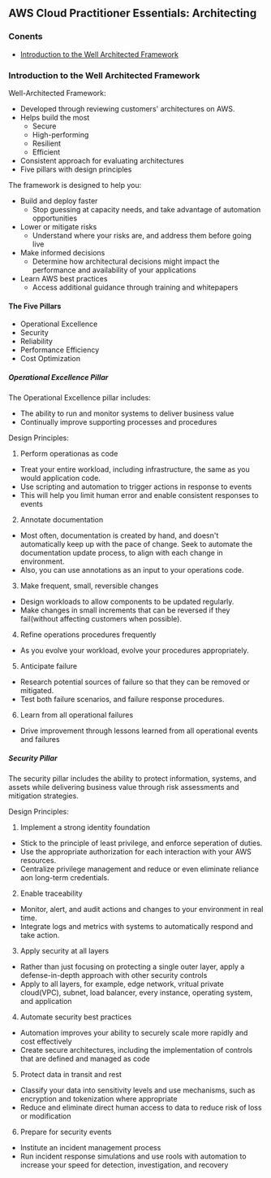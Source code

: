 ## AWS Cloud Practitioner Essentials: Architecting   

### Conents
* [Introduction to the Well Architected Framework](#introduction-to-the-well-architected-framework)  

### Introduction to the Well Architected Framework  
Well-Architected Framework:  
- Developed through reviewing customers' architectures on AWS.  
- Helps build the most   
  - Secure  
  - High-performing  
  - Resilient  
  - Efficient  
- Consistent approach for evaluating architectures  
- Five pillars with design principles  

The framework is designed to help you:  
- Build and deploy faster  
  - Stop guessing at capacity needs, and take advantage of automation opportunities  
- Lower or mitigate risks  
  - Understand where your risks are, and address them before going live  
- Make informed decisions  
  - Determine how architectural decisions might impact the performance and availability of your applications  
- Learn AWS best practices  
  - Access additional guidance through training and whitepapers  
  
#### The Five Pillars
- Operational Excellence  
- Security  
- Reliability  
- Performance Efficiency  
- Cost Optimization  


##### Operational Excellence Pillar  
The Operational Excellence pillar includes:  
- The ability to run and monitor systems to deliver business value    
- Continually improve supporting processes and procedures  

Design Principles:  
1. Perform operationas as code   
  - Treat your entire workload, including infrastructure, the same as you would application code.  
  - Use scripting and automation to trigger actions in response to events  
  - This will help you limit human error and enable consistent responses to events  
2. Annotate documentation  
  - Most often, documentation is created by hand, and doesn't automatically keep up with the pace of change. Seek to automate the documentation update process, to align with each change in environment.  
  - Also, you can use annotations as an input to your operations code.  
3. Make frequent, small, reversible changes  
  - Design workloads to allow components to be updated regularly.  
  - Make changes in small increments that can be reversed if they fail(without affecting customers when possible).  
4. Refine operations procedures frequently 
  - As you evolve your workload, evolve your procedures appropriately.  
5. Anticipate failure  
  - Research potential sources of failure so that they can be removed or mitigated.  
  - Test both failure scenarios, and failure response procedures.  
6. Learn from all operational failures  
  - Drive improvement through lessons learned from all operational events and failures
  
##### Security Pillar  
The security pillar includes the ability to protect information, systems, and assets while delivering business value through risk assessments and mitigation strategies.  

Design Principles:  
1. Implement a strong identity foundation  
  - Stick to the principle of least privilege, and enforce seperation of duties.  
  - Use the appropriate authorization for each interaction with your AWS resources.  
  - Centralize privilege management and reduce or even eliminate reliance aon long-term credentials.  
2. Enable traceability  
  - Monitor, alert, and audit actions and changes to your environment in real time.  
  - Integrate logs and metrics with systems to automatically respond and take action.   
3. Apply security at all layers  
  - Rather than just focusing on protecting a single outer layer, apply a defense-in-depth approach with other security controls  
  - Apply to all layers, for example, edge network, vritual private cloud(VPC), subnet, load balancer, every instance, operating system, and application  
4. Automate security best practices  
  - Automation improves your ability to securely scale more rapidly and cost effectively  
  - Create secure architectures, including the implementation of controls that are defined and managed as code  
5. Protect data in transit and rest  
  - Classify your data into sensitivity levels and use mechanisms, such as encryption and tokenization where appropriate  
  - Reduce and eliminate direct human access to data to reduce risk of loss or modification  
6. Prepare for security events  
  - Institute an incident management process  
  - Run incident response simulations and use rools with automation to increase your speed for detection, investigation, and recovery  
  
##### 
 






























